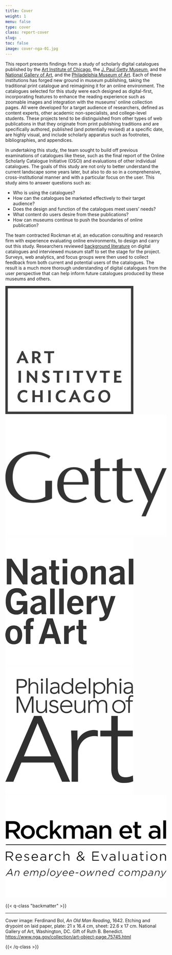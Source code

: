 ```yaml
---
title: Cover
weight: 1
menu: false
type: cover
class: report-cover
slug: .
toc: false
image: cover-nga-01.jpg
---
```


This report presents findings from a study of scholarly digital catalogues published by the [Art Institute of Chicago](https://www.artic.edu/), the [J. Paul Getty Museum](http://www.getty.edu/museum/), and the [National Gallery of Art](https://www.nga.gov), and the [Philadelphia Museum of Art](https://www.philamuseum.org/). Each of these institutions has forged new ground in museum publishing, taking the traditional print catalogue and reimagining it for an online environment. The catalogues selected for this study were each designed as digital-first, incorporating features to enhance the reading experience such as zoomable images and integration with the museums' online collection pages. All were developed for a target audience of researchers, defined as content experts, other academic non-specialists, and college-level students. These projects tend to be distinguished from other types of web publications in that they originate from print publishing traditions and are specifically authored, published (and potentially revised) at a specific date, are highly visual, and include scholarly apparatus such as footnotes, bibliographies, and appendices.

In undertaking this study, the team sought to build off previous examinations of catalogues like these, such as the final report of the Online Scholarly Catalogue Initiative (OSCI) and evaluations of other individual catalogues. The goals of this study are not only to better understand the current landscape some years later, but also to do so in a comprehensive, cross-institutional manner and with a particular focus on the user. This study aims to answer questions such as:

- Who is using the catalogues?
- How can the catalogues be marketed effectively to their target audience?
- Does the design and function of the catalogues meet users’ needs?
- What content do users desire from these publications?
- How can museums continue to push the boundaries of online publication?

The team contracted Rockman et al, an education consulting and research firm with experience evaluating online environments, to design and carry out this study. Researchers reviewed [background literature](/literature/) on digital catalogues and interviewed museum staff to set the stage for the project. Surveys, web analytics, and focus groups were then used to collect feedback from both current and potential users of the catalogues. The result is a much more thorough understanding of digital catalogues from the user perspective that can help inform future catalogues produced by these museums and others.

![AIC logo](/img/logo-aic-333333.png) ![Getty logo](/img/logo-getty-333333.png) ![NGA logo](/img/logo-nga-333333.png) ![PMA logo](/img/logo-pma-333333.png)
![Rockman logo](/img/logo-rockman-333333.png)

{{< q-class "backmatter" >}}

---

Cover image: Ferdinand Bol, *An Old Man Reading*, 1642. Etching and drypoint on laid paper, plate: 21 x 16.4 cm, sheet: 22.6 x 17 cm. National Gallery of Art, Washington, DC. Gift of Ruth B. Benedict. https://www.nga.gov/collection/art-object-page.75745.html

{{< /q-class >}}
